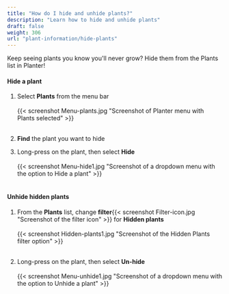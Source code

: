 ```yaml
---
title: "How do I hide and unhide plants?"
description: "Learn how to hide and unhide plants"
draft: false
weight: 306
url: "plant-information/hide-plants"
---
```


Keep seeing plants you know you'll never grow?  Hide them from the Plants list in Planter!

#### Hide a plant
1. Select **Plants** from the menu bar<br /><br />
{{< screenshot Menu-plants.jpg "Screenshot of Planter menu with Plants selected" >}}<br /><br />

2. **Find** the plant you want to hide

3. Long-press on the plant, then select **Hide**<br /><br />
{{< screenshot Menu-hide1.jpg "Screenshot of a dropdown menu with the option to Hide a plant" >}}<br /><br />

#### Unhide hidden plants
1. From the **Plants** list, change **filter**{{< screenshot Filter-icon.jpg "Screenshot of the filter icon" >}} for **Hidden plants**<br /><br />
{{< screenshot Hidden-plants1.jpg "Screenshot of the Hidden Plants filter option" >}}<br /><br />

2. Long-press on the plant, then select **Un-hide**<br /><br />
{{< screenshot Menu-unhide1.jpg "Screenshot of a dropdown menu with the option to Unhide a plant" >}}
